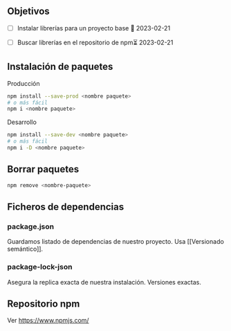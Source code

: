 
## Objetivos

- [ ] Instalar librerías para un proyecto base 📅 2023-02-21
- [ ] Buscar librerías en el repositorio de npm⏳ 2023-02-21 


## Instalación de paquetes

Producción

```bash
npm install --save-prod <nombre paquete>
# o más fácil
npm i <nombre paquete>
```

Desarrollo

```bash
npm install --save-dev <nombre paquete>
# o más fácil
npm i -D <nombre paquete>
```


## Borrar paquetes

```bash
npm remove <nombre-paquete>
```


## Ficheros de dependencias

### package.json
Guardamos listado de dependencias de nuestro proyecto.  Usa [[Versionado semántico]].

### package-lock-json
Asegura la replica exacta de nuestra instalación. Versiones exactas.


## Repositorio npm

Ver https://www.npmjs.com/


